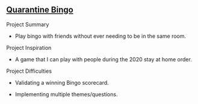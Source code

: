 ## [Quarantine Bingo](https://steven-phun.github.io/Steven-Phun/Quarantine-Bingo)

Project Summary

- Play bingo with friends without ever needing to be in the same room.

Project Inspiration 

- A game that I can play with people during the 2020 stay at home order. 

Project Difficulties

- Validating a winning Bingo scorecard.

- Implementing multiple themes/questions. 